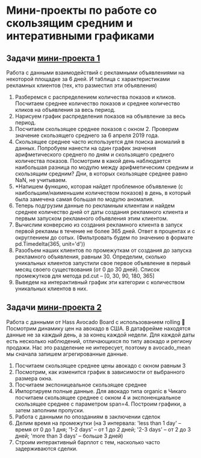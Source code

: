 # Мини-проекты по работе cо скользящим средним и интеративными графиками
## Задачи [мини-проекта 1](https://github.com/belladzhu/python_projects/blob/main/mini-projects-window/mini-project-ads.ipynb)
Работа с данными взаимодействий с рекламными объявлениями на некоторой площадке за 6 дней. И таблица с характеристиками рекламных клиентов (тех, кто разместил эти объявления)
1. Разберемся с распределением количества показов и кликов. Посчитаем среднее количество показов и среднее количество кликов на объявления за весь период.
2. Нарисуем график распределения показов на объявление за весь период.
3. Посчитаем скользящее среднее показов с окном 2. Проверим значение скользящего среднего за 6 апреля 2019 года.
4. Скользящее среднее часто используется для поиска аномалий в данных. Попробуем нанести на один график значения арифметического среднего по дням и скользящего среднего количества показов. Посмотрим в какой день наблюдается наибольшая разница по модулю между арифметическим средним и скользящим средним? Дни, в которых скользящее среднее равно NaN, не учитываем. 
5. *Напишем функцию, которая найдет проблемное объявление (с наибольшим/наименьшим количеством показов) в день, в который была замечена самая большая по модулю аномалия. 
6. Теперь подгрузим данные по рекламным клиентам и найдем среднее количество дней от даты создания рекламного клиента и первым запуском рекламного объявления этим клиентом.
7. Вычислим конверсию из создания рекламного клиента в запуск первой рекламы в течение не более 365 дней. Ответ в процентах и с округлением до сотых. (Фильтровать будем по значению в формате pd.Timedelta(365, unit='d'))
8. Разобъем наших клиентов по промежуткам от создания до запуска рекламного объявления, равным 30. Определим, сколько уникальных клиентов запустили свое первое объявление в первый месяц своего существования (от 0 до 30 дней). Список промежутков для метода pd.cut – [0, 30, 90, 180, 365]
9. Выведем на интерактивный график эти категории с количеством уникальных клиентов в них.
## Задачи [мини-проекта 2](https://github.com/belladzhu/python_projects/blob/main/mini-projects-window/avocado.ipynb)
Работа с данными от Hass Avocado Board с использованием rolling 🥑 \
Посмотрим динамику цен на авокадо в США. В датафрейме находятся данные не за каждый день, а за конец каждой недели. Для каждой даты есть несколько наблюдений, отличающихся по типу авокадо и региону продажи. Нас это разделение не интересует, поэтому в avocado_mean мы сначала запишем агрегированные данные.
1. Посчитаем скользящее среднее цены авокадо с окном равным 3
2. Посмотрим, как изменится график в зависимости от выбранного размера окна.
3. Посчитаем экспоницеальное скользящее среднее
4. Импортируем полные данные. Для авокадо типа organic в Чикаго посчитаем скользящее среднее с окном 4 и экспоненциальное скользящее среднее с параметром span=4. Построим графики, а затем заполним пропуски.
5. Работа с данными по опозданиям в заключении сделок
6. Делим время на промежутки (на 3 интервала: 'less than 1 day' – время от 0 до 1 дня; '1-2 days' – от 1 до 2 дней; '2-3 days' – от 2 до 3 дней; 'more than 3 days' – больше 3 дней)
7. Строим интерактивный барплот с тем, насколько часто задерживаются сделки. 
